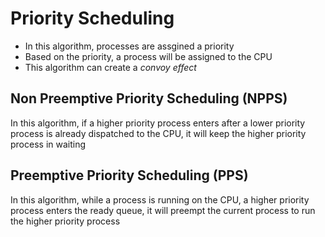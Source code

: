 # Priority Scheduling

- In this algorithm, processes are assgined a priority
- Based on the priority, a process will be assigned to the CPU
- This algorithm can create a *convoy effect*

## Non Preemptive Priority Scheduling (NPPS)

In this algorithm, if a higher priority process enters after a lower priority
process is already dispatched to the CPU, it will keep the higher priority process
in waiting

## Preemptive Priority Scheduling (PPS)

In this algorithm, while a process is running on the CPU, a higher priority process
enters the ready queue, it will preempt the current process to run the higher
priority process
